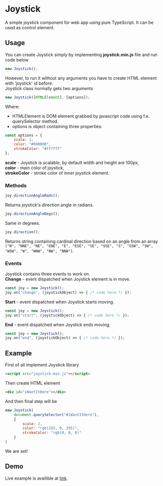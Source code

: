 # Joystick
A simple joystick component for web app using pure TypeScript. It can be used as control element.

## Usage
You can create Joystick simply by implementing **joystick.min.js** file and run code below
```javascript
new Joystick();
```
However, to run it without any arguments you have to create HTML element with 'joystick' id before.  
Joystick class normally gets two arguments
```javascript
new Joystick([HTMLElement], [options]);
```
Where:
* HTMLElement is DOM element grabbed by javascript code using f.e. querySelector method.
* options is object containing three properties:
```javascript
const options = {
    scale: 1,
    color: "#000000",
    strokeColor: "#ffffff"
};
```
**scale** - Joystick is scalable, by default width and height are 100px,  
**color** - main color of joystick,  
**strokeColor** - stroke color of inner joystick element.  

### Methods
```javascript
joy.directionAngleRads();
```
Returns joystick's direction angle in radians.  
```javascript
joy.directionAngleDegs();
```
Same in degrees.
```javascript
joy.direction();
```
Returns string containing cardinal direction based on an angle from an array ```["N", "NNE", "NE", "ENE", "E", "ESE", "SE", "SSE", "S", "SSW", "SW", "WSW", "W", "WNW", "NW", "NNW"]```.
### Events
Joystick contains three events to work on.  
**Change** - event dispatched when Joystick element is in move.
```javascript
const joy = new Joystick();
joy.on("change", (joystickObject) => { /* code here */ });
```
**Start** - event dispatched when Joystick starts moving.
```javascript
const joy = new Joystick();
joy.on("start", (joystickObject) => { /* code here */ });
```
**End** - event dispatched when Joystick ends moving.
```javascript
const joy = new Joystick();
joy.on("end", (joystickObject) => { /* code here */ });
```
## Example
First of all implement Joystick library
```html
<script src="joystick.min.js"></script>
```
Then create HTML element
```html
<div id="iWantItHere"></div>
```
And then final step will be
```javascript
new Joystick(
    document.querySelector("#iWantItHere"),
    {
        scale: 2,
        color: "rgb(255, 0, 255)",
        strokeColor: "rgb(0, 0, 0)"
    }
)
```
We are set!
## Demo
Live example is availible at [link](https://markiewiczjakub.github.io/joystick/demo/).
